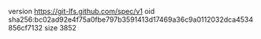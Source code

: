 version https://git-lfs.github.com/spec/v1
oid sha256:bc02ad92e4f75a0fbe797b3591413d17469a36c9a0112032dca4534856cf7132
size 3852
